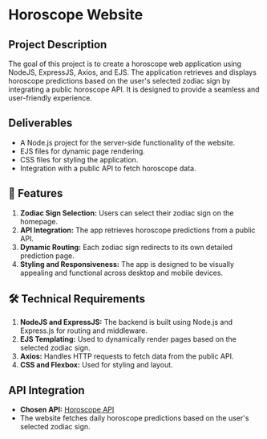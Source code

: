 # Horoscope Website

## Project Description

The goal of this project is to create a horoscope web application using NodeJS, ExpressJS, Axios, and EJS. The application retrieves and displays horoscope predictions based on the user's selected zodiac sign by integrating a public horoscope API. It is designed to provide a seamless and user-friendly experience.

## Deliverables

- A Node.js project for the server-side functionality of the website.
- EJS files for dynamic page rendering.
- CSS files for styling the application.
- Integration with a public API to fetch horoscope data.

## 🚀 Features

1. **Zodiac Sign Selection:** Users can select their zodiac sign on the homepage.
2. **API Integration:** The app retrieves horoscope predictions from a public API.
3. **Dynamic Routing:** Each zodiac sign redirects to its own detailed prediction page.
4. **Styling and Responsiveness:** The app is designed to be visually appealing and functional across desktop and mobile devices.

## 🛠️ Technical Requirements

1. **NodeJS and ExpressJS:** The backend is built using Node.js and Express.js for routing and middleware.
2. **EJS Templating:** Used to dynamically render pages based on the selected zodiac sign.
3. **Axios:** Handles HTTP requests to fetch data from the public API.
4. **CSS and Flexbox:** Used for styling and layout.

## API Integration

- **Chosen API:** [Horoscope API](https://aztro.readthedocs.io/en/latest/)
- The website fetches daily horoscope predictions based on the user's selected zodiac sign.
